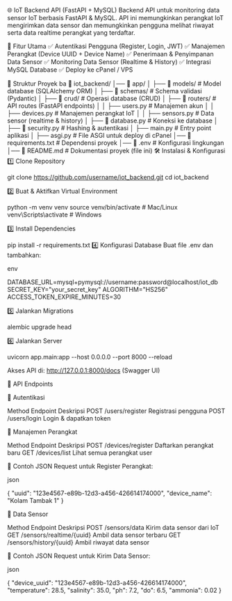 🌐 IoT Backend API (FastAPI + MySQL)
Backend API untuk monitoring data sensor IoT berbasis FastAPI & MySQL.
API ini memungkinkan perangkat IoT mengirimkan data sensor dan memungkinkan pengguna melihat riwayat serta data realtime perangkat yang terdaftar.

📌 Fitur Utama
✅ Autentikasi Pengguna (Register, Login, JWT)
✅ Manajemen Perangkat (Device UUID + Device Name)
✅ Penerimaan & Penyimpanan Data Sensor
✅ Monitoring Data Sensor (Realtime & History)
✅ Integrasi MySQL Database
✅ Deploy ke cPanel / VPS

📁 Struktur Proyek
ba
📂 iot_backend/
│── 📂 app/
│   ├── 📂 models/        # Model database (SQLAlchemy ORM)
│   ├── 📂 schemas/       # Schema validasi (Pydantic)
│   ├── 📂 crud/          # Operasi database (CRUD)
│   ├── 📂 routers/       # API routes (FastAPI endpoints)
│   │   ├── users.py      # Manajemen akun
│   │   ├── devices.py    # Manajemen perangkat IoT
│   │   ├── sensors.py    # Data sensor (realtime & history)
│   ├── 📂 database.py    # Koneksi ke database
│   ├── 📂 security.py    # Hashing & autentikasi
│   ├── main.py           # Entry point aplikasi
│   ├── asgi.py           # File ASGI untuk deploy di cPanel
│── 📜 requirements.txt    # Dependensi proyek
│── 📜 .env                # Konfigurasi lingkungan
│── 📜 README.md           # Dokumentasi proyek (file ini)
🛠️ Instalasi & Konfigurasi
1️⃣ Clone Repository

git clone https://github.com/username/iot_backend.git
cd iot_backend

2️⃣ Buat & Aktifkan Virtual Environment

python -m venv venv
source venv/bin/activate  # Mac/Linux
venv\Scripts\activate      # Windows

3️⃣ Install Dependencies

pip install -r requirements.txt
4️⃣ Konfigurasi Database
Buat file .env dan tambahkan:

env

DATABASE_URL=mysql+pymysql://username:password@localhost/iot_db
SECRET_KEY="your_secret_key"
ALGORITHM="HS256"
ACCESS_TOKEN_EXPIRE_MINUTES=30

5️⃣ Jalankan Migrations

alembic upgrade head

6️⃣ Jalankan Server

uvicorn app.main:app --host 0.0.0.0 --port 8000 --reload

Akses API di: http://127.0.0.1:8000/docs (Swagger UI)

🚀 API Endpoints

📌 Autentikasi

Method	Endpoint	Deskripsi
POST	/users/register	Registrasi pengguna
POST	/users/login	Login & dapatkan token

📌 Manajemen Perangkat

Method	Endpoint	Deskripsi
POST	/devices/register	Daftarkan perangkat baru
GET	/devices/list	Lihat semua perangkat user

🔹 Contoh JSON Request untuk Register Perangkat:

json

{
  "uuid": "123e4567-e89b-12d3-a456-426614174000",
  "device_name": "Kolam Tambak 1"
}

📌 Data Sensor

Method	Endpoint	Deskripsi
POST	/sensors/data	Kirim data sensor dari IoT
GET	/sensors/realtime/{uuid}	Ambil data sensor terbaru
GET	/sensors/history/{uuid}	Ambil riwayat data sensor

🔹 Contoh JSON Request untuk Kirim Data Sensor:

json

{
  "device_uuid": "123e4567-e89b-12d3-a456-426614174000",
  "temperature": 28.5,
  "salinity": 35.0,
  "ph": 7.2,
  "do": 6.5,
  "ammonia": 0.02
}
